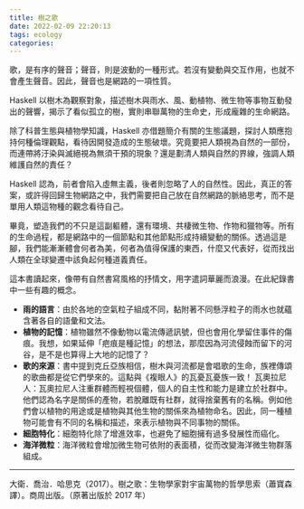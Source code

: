 ```yaml
---
title: 樹之歌
date: 2022-02-09 22:20:13
tags: ecology
categories:
---
```


歌，是有序的聲音；聲音，則是波動的一種形式。若沒有變動與交互作用，也就不會產生聲音。因此，聲音也是網路的一項性質。

Haskell 以樹木為觀察對象，描述樹木與雨水、風、動植物、微生物等事物互動發出的聲響，揭示了看似孤立的樹，實則串聯萬物的生命史，形成龐雜的生命網路。

<!--more-->

除了科普生態與植物學知識，Haskell 亦借題簡介有關的生態議題，探討人類應抱持何種倫理觀點，看待因開發造成的生態破壞。究竟要把人類視為自然的一部份，而連帶將汙染與滅絕視為無須干預的現象？還是劃清人類與自然的界線，強調人類維護自然的責任？

Haskell 認為，前者會陷入虛無主義，後者則忽略了人的自然性。因此，真正的答案，或許得回歸生物網路之中，我們需要把自己放在自然網路的脈絡思考，而不是單用人類這物種的觀念看待自己。

畢竟，塑造我們的不只是這副軀體，還有環境、共棲微生物、作物和獵物等。所有的生命過程，都是網路中的一個節點和其他節點形成持續變動的關係。透過這是腳，我們能漸漸體會何者為美，何者為值得保護的東西，什麼又代表好，從而找出人類在全球變遷中該負起何種道義責任。

這本書讀起來，像帶有自然書寫風格的抒情文，用字遣詞華麗而浪漫。在此紀錄書中一些有趣的概念。

- **雨的語言**：由於各地的空氣粒子組成不同，黏附著不同懸浮粒子的雨水也就蘊含著各自的語彙和文法。
- **植物的記憶**：植物雖然不像動物以電流傳遞訊號，但也會用化學留住事件的傷痕。我想，如果延伸「疤痕是種記憶」的想法，那麼因為河流侵蝕而留下的河谷，是不是也算得上大地的記憶了？
- **歌的來源**：書中提到克丘亞族相信，樹木與河流都是會唱歌的生命，族裡傳頌的歌曲都是從它們學來的。這點與《複眼人》的瓦憂瓦憂族一致！
瓦奧拉尼人：瓦奧拉尼人注重群體而輕視個體，個人的自主性和能力是建立於社群中。他們認為名字是關係的產物，若脫離既有社群，就得捨棄舊有的名稱。例如他們會以植物的用途或是植物與其他生物的關係來為植物命名。因此，同一種植物可能會有不同的名稱和描述，來表示植物與不同事物的關係。
- **細胞特化**：細胞特化除了增進效率，也避免了細胞擁有過多發展性而癌化。
- **海洋微粒**：海洋微粒會增加微生物可依附的表面積，從而改變海洋微生物群落組成。

---

大衛．喬治．哈思克（2017）。樹之歌：生物學家對宇宙萬物的哲學思索（蕭寶森譯）。商周出版。（原著出版於 2017 年）